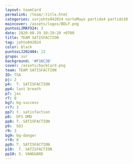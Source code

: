 ```yaml
---
layout: teamCard
permalink: /team/:title.html
categories: surjohto042024 norteMayo partido4 partido10
maincover: /assets/logos/BDLF.png
puntosLJMAYO24: 3
date: 2020-08-29 10:29:20 +0700
title: TEAM SATISFACTION
tag: johto042024
color: black
puntosLJ202404: 12
grupo: sur
background: '#F16C38'
cover: /assets/backCard.png
team: TEAM SATISFACTION
ID: TSA 
pj: 2
p4:  T. SATISFACTION
pp4: last breath
p7: jas
r7: 0
bg7: bg-success
rr7: 3
pp7: t. satisfaction
p8:  DFS DMD
pp8: T. SATISFACTION
p9:  SOJ
r9: 3
bg9: bg-danger
rr9: 0
pp9: T. SATISFACTION
p10:  T. SATISFACTION
pp10: S. VANGUARD
---
```


